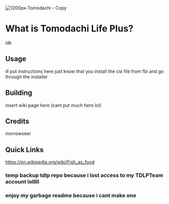 ![1200px-Tomodachi - Copy](https://user-images.githubusercontent.com/93443315/162554604-755de253-f2e3-431a-8958-62cd87f81abe.png)
# What is Tomodachi Life Plus?
idk
## Usage
ill put instructions here just know that you install the cia file from fbi and go through the installer
## Building
insert wiki page here (cant put much here lol)
## Credits
morrowseer
## Quick Links
https://en.wikipedia.org/wiki/Fish_as_food

### temp backup tdlp repo because i lost access to my TDLPTeam account lolllll
### enjoy my garbage readme because i cant make one
